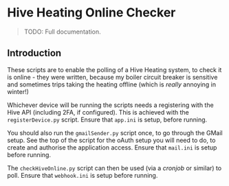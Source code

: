 # Hive Heating Online Checker

> TODO: Full documentation.

## Introduction

These scripts are to enable the polling of a Hive Heating system, to check it is online - they were written, because my boiler circuit breaker is sensitive and sometimes trips taking the heating offline (which is _really_ annoying in winter!)

Whichever device will be running the scripts needs a registering with the Hive API (including 2FA, if configured). This is achieved with the `registerDevice.py` script.
Ensure that `app.ini` is setup, before running.

You should also run the `gmailSender.py` script once, to go through the GMail setup. See the top of the script for the oAuth setup you will need to do, to create and authorise the application access.
Ensure that `mail.ini` is setup before running.

The `checkHiveOnline.py` script can then be used (via a _cronjob_ or similar) to poll.
Ensure that `webhook.ini` is setup before running.